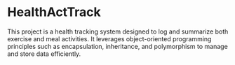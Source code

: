 # HealthActTrack
This project is a health tracking system designed to log and summarize both exercise and meal activities. It leverages object-oriented programming principles such as encapsulation, inheritance, and polymorphism to manage and store data efficiently.
